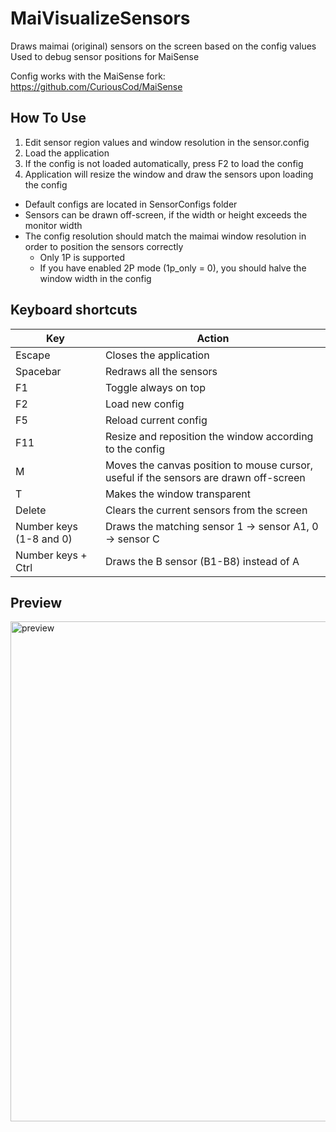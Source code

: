 # MaiVisualizeSensors #
Draws maimai (original) sensors on the screen based on the config values  
Used to debug sensor positions for MaiSense

Config works with the MaiSense fork: https://github.com/CuriousCod/MaiSense

## How To Use ## 

1. Edit sensor region values and window resolution in the sensor.config
2. Load the application
3. If the config is not loaded automatically, press F2 to load the config
4. Application will resize the window and draw the sensors upon loading the config

- Default configs are located in SensorConfigs folder
- Sensors can be drawn off-screen, if the width or height exceeds the monitor width
- The config resolution should match the maimai window resolution in order to position the sensors correctly
  - Only 1P is supported
  - If you have enabled 2P mode (1p_only = 0), you should halve the window width in the config

## Keyboard shortcuts ##

| Key  | Action |
| ------------- | ------------- |
| Escape  | Closes the application  |
| Spacebar  | Redraws all the sensors  |
| F1  | Toggle always on top  |
| F2  |  Load new config  |
| F5  | Reload current config  |
| F11  | Resize and reposition the window according to the config  |
| M  | Moves the canvas position to mouse cursor, useful if the sensors are drawn off-screen  |
| T  | Makes the window transparent  |
| Delete  | Clears the current sensors from the screen  |
| Number keys (1-8 and 0)  | Draws the matching sensor 1 -> sensor A1, 0 -> sensor C  |
| Number keys + Ctrl  | Draws the B sensor (B1-B8) instead of A  |

## Preview ##

<img src="https://www.dropbox.com/s/r1arn9e1da8swhw/Github_VisualizeSensors.png?raw=1" alt="preview" width="800" height="800"/>
